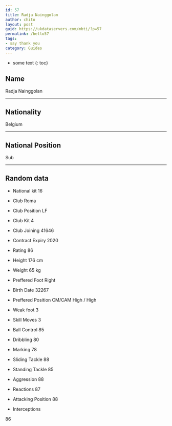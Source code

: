 ```yaml
---
id: 57
title: Radja Nainggolan
author: chito
layout: post
guid: https://ukdataservers.com/mbti/?p=57
permalink: /hello57
tags:
- say thank you
category: Guides
---
```


* some text
{: toc}


## Name  
Radja Nainggolan 

* * *

## Nationality  
Belgium 

* * *

## National Position  
Sub 

* * *

## Random data 

  * National kit 
16 

  * Club 
Roma 

  * Club Position 
LF 

  * Club Kit 
4 

  * Club Joining 
41646 

  * Contract Expiry 
2020 

  * Rating 
86 

  * Height 
176 cm 

  * Weight 
65 kg 

  * Preffered Foot 
Right 

  * Birth Date 
32267 

  * Preffered Position 
CM/CAM High / High 

  * Weak foot 
3 

  * Skill Moves 
3 

  * Ball Control 
85 

  * Dribbling 
80 

  * Marking 
78 

  * Sliding Tackle 
88 

  * Standing Tackle 
85 

  * Aggression 
88 

  * Reactions 
87 

  * Attacking Position 
88 

  * Interceptions 

86